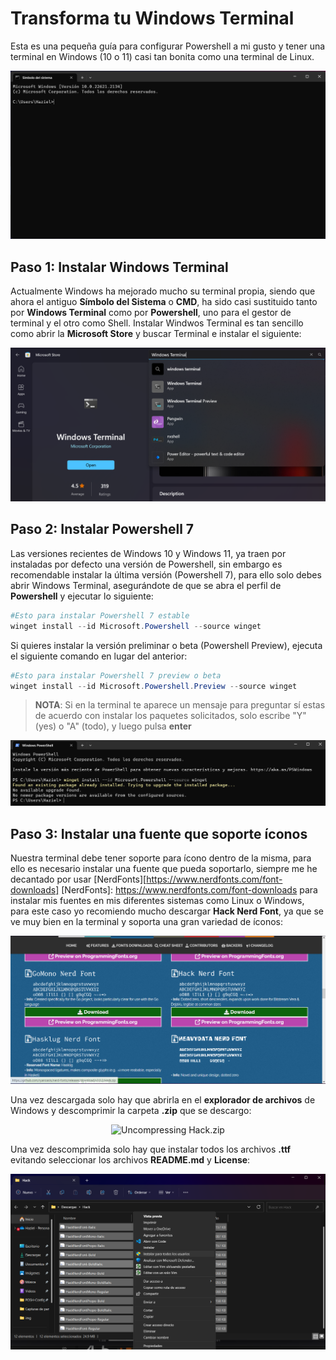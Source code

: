 # Transforma tu Windows Terminal
Esta es una pequeña guía para configurar Powershell a mi gusto y tener una terminal en Windows (10 o 11) casi tan bonita como una
terminal de Linux.

<p align="center"><img width="auto" height="auto" src="/img/before.png" alt="After Terminal Result"></p>

## Paso 1: Instalar Windows Terminal
Actualmente Windows ha mejorado mucho su terminal propia, siendo que ahora el antiguo **Símbolo del Sistema** o **CMD**, ha sido casi sustituido tanto por **Windows Terminal** como por **Powershell**, uno para el gestor de terminal y el otro como Shell. Instalar Windwos Terminal es tan sencillo como abrir la **Microsoft Store** y buscar Terminal e instalar el siguiente:

<p align="center"><img width="auto" height="auto" src="/img/winTerminal.png" alt="Store Windows Terminal Search"></p>

## Paso 2: Instalar Powershell 7
Las versiones recientes de Windows 10 y Windows 11, ya traen por instaladas por defecto una versión de Powershell, sin embargo es recomendable instalar la última versión (Powershell 7), para ello solo debes abrir Windows Terminal, asegurándote de que se abra el perfil de **Powershell** y ejecutar lo siguiente:    


```powershell
#Esto para instalar Powershell 7 estable
winget install --id Microsoft.Powershell --source winget
```    


Si quieres instalar la versión preliminar o beta (Powershell Preview), ejecuta el siguiente comando en lugar del anterior: 


```powershell
#Esto para instalar Powershell 7 preview o beta
winget install --id Microsoft.Powershell.Preview --source winget
```   
> **NOTA**: Si en la terminal te aparece un mensaje para preguntar sí estas de acuerdo con instalar los paquetes solicitados, solo escribe "Y" (yes) o "A" (todo), y luego pulsa **enter**


<p align="center"><img width="auto" height="auto" src="/img/posh7-install.png" alt="Installing POSH 7"></p>  


## Paso 3: Instalar una fuente que soporte íconos
Nuestra terminal debe tener soporte para ícono dentro de la misma, para ello es necesario instalar una fuente que pueda soportarlo, siempre me he decantado por usar [NerdFonts][https://www.nerdfonts.com/font-downloads]  [NerdFonts]: https://www.nerdfonts.com/font-downloads para instalar mis fuentes en mis diferentes sistemas como Linux o Windows, para este caso yo recomiendo mucho descargar **Hack Nerd Font**, ya que se ve muy bien en la terminal y soporta una gran variedad de íconos:  


<p align="center"><img width="auto" height="auto" src="/img/nerdfont.png" alt="Installing Hack Nerd Font"></p>  

Una vez descargada solo hay que abrirla en el **explorador de archivos** de Windows y descomprimir la carpeta **.zip** que se descargo:

<p align="center"><img width="auto" height="auto" src="/img/descomprimir.zip" alt="Uncompressing Hack.zip"></p>  

Una vez descomprimida solo hay que instalar todos los archivos **.ttf** evitando seleccionar los archivos **README.md** y **License**:  

<p align="center"><img width="auto" height="auto" src="/img/install-fonts.png" alt="Installing all fonts"></p>  

